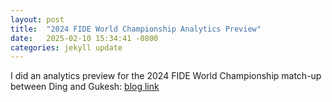 ```yaml
---
layout: post
title:  "2024 FIDE World Championship Analytics Preview"
date:   2025-02-10 15:34:41 -0800
categories: jekyll update
---
```


I did an analytics preview for the 2024 FIDE World Championship match-up between Ding and Gukesh: [blog link][lichess-link]

[jekyll-docs]: https://jekyllrb.com/docs/home
[jekyll-gh]:   https://github.com/jekyll/jekyll
[jekyll-talk]: https://talk.jekyllrb.com/
[lichess-link]: https://lichess.org/@/thoroughlychecked/blog/2024-fide-world-championship-analytics-preview/a2m5qf5T
